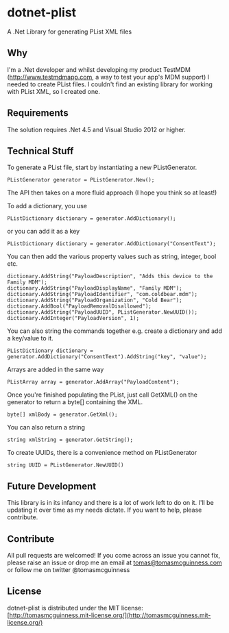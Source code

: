 # dotnet-plist

A .Net Library for generating PList XML files

## Why

I'm a .Net developer and whilst developing my product TestMDM (http://www.testmdmapp.com, a way to test your app's MDM support) I needed to create PList files. I couldn't find an existing library for working with PList XML, so I created one.

## Requirements

The solution requires .Net 4.5 and Visual Studio 2012 or higher.

## Technical Stuff

To generate a PList file, start by instantiating a new PListGenerator.

    PListGenerator generator = PListGenerator.New();

The API then takes on a more fluid approach (I hope you think so at least!)

To add a dictionary, you use 

	PListDictionary dictionary = generator.AddDictionary();

or you can add it as a key

	PListDictionary dictionary = generator.AddDictionary("ConsentText");

You can then add the various property values such as string, integer, bool etc.

	dictionary.AddString("PayloadDescription", "Adds this device to the Family MDM");
    dictionary.AddString("PayloadDisplayName", "Family MDM");
    dictionary.AddString("PayloadIdentifier", "com.coldbear.mdm");
    dictionary.AddString("PayloadOrganization", "Cold Bear");
    dictionary.AddBool("PayloadRemovalDisallowed");
    dictionary.AddString("PayloadUUID", PListGenerator.NewUUID());
    dictionary.AddInteger("PayloadVersion", 1);

You can also string the commands together e.g. create a dictionary and add a key/value to it.

	PListDictionary dictionary = generator.AddDictionary("ConsentText").AddString("key", "value");

Arrays are added in the same way

 	PListArray array = generator.AddArray("PayloadContent");

Once you're finished populating the PList, just call GetXML() on the generator to return a byte[] containing the XML.

	byte[] xmlBody = generator.GetXml();

You can also return a string

	string xmlString = generator.GetString();

To create UUIDs, there is a convenience method on PListGenerator

	string UUID = PListGenerator.NewUUID()

## Future Development

This library is in its infancy and there is a lot of work left to do on it. I'll be updating it over time as my needs dictate. If you want to help, please contribute.

## Contribute

All pull requests are welcomed! If you come across an issue you cannot fix, please raise an issue or drop me an email at tomas@tomasmcguinness.com or follow me on twitter @tomasmcguinness

## License

dotnet-plist is distributed under the MIT license: [http://tomasmcguinness.mit-license.org/](http://tomasmcguinness.mit-license.org/)
